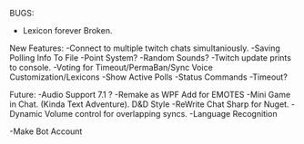 ﻿BUGS:
- Lexicon forever Broken.

New Features:
-Connect to multiple twitch chats simultaniously.
-Saving Polling Info To File
-Point System?
-Random Sounds?
-Twitch update prints to console.
-Voting for Timeout/PermaBan/Sync Voice Customization/Lexicons
	-Show Active Polls
	-Status Commands
	-Timeout?


Future:
-Audio Support 7.1 ?
-Remake as WPF Add for EMOTES
-Mini Game in Chat. (Kinda Text Adventure). D&D Style
-ReWrite Chat Sharp for Nuget.
-Dynamic Volume control for overlapping syncs.
-Language Recognition

-Make Bot Account